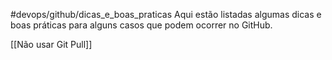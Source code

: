 #devops/github/dicas_e_boas_praticas
Aqui estão listadas algumas dicas e boas práticas para alguns casos que podem ocorrer no GitHub.

[[Não usar Git Pull]]


